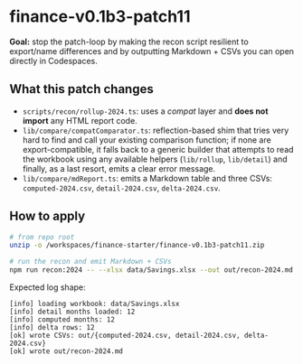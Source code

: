 # finance-v0.1b3-patch11

**Goal:** stop the patch-loop by making the recon script resilient to export/name differences and by outputting Markdown + CSVs you can open directly in Codespaces.

## What this patch changes

- `scripts/recon/rollup-2024.ts`: uses a *compat* layer and **does not import** any HTML report code.
- `lib/compare/compatComparator.ts`: reflection-based shim that tries very hard to find and call your existing comparison function; if none are export-compatible, it falls back to a generic builder that attempts to read the workbook using any available helpers (`lib/rollup`, `lib/detail`) and finally, as a last resort, emits a clear error message.
- `lib/compare/mdReport.ts`: emits a Markdown table and three CSVs: `computed-2024.csv`, `detail-2024.csv`, `delta-2024.csv`.

## How to apply

```bash
# from repo root
unzip -o /workspaces/finance-starter/finance-v0.1b3-patch11.zip

# run the recon and emit Markdown + CSVs
npm run recon:2024 -- --xlsx data/Savings.xlsx --out out/recon-2024.md
```

Expected log shape:
```
[info] loading workbook: data/Savings.xlsx
[info] detail months loaded: 12
[info] computed months: 12
[info] delta rows: 12
[ok] wrote CSVs: out/{computed-2024.csv, detail-2024.csv, delta-2024.csv}
[ok] wrote out/recon-2024.md
```
